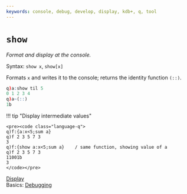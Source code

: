 ```yaml
---
keywords: console, debug, develop, display, kdb+, q, tool
---
```


# `show`


_Format and display at the console._

Syntax: `show x`, `show[x]` 

Formats `x` and writes it to the console; returns the identity function `(::)`.

```q
q)a:show til 5
0 1 2 3 4
q)a~(::)
1b
```

!!! tip "Display intermediate values"

    <pre><code class="language-q">
    q)f:{a:x<5;sum a}
    q)f 2 3 5 7 3
    3
    q)f:{show a:x<5;sum a}    / same function, showing value of a
    q)f 2 3 5 7 3
    11001b
    3
    </code></pre>


<i class="far fa-hand-point-right"></i> 
[Display](display.md)  
Basics: [Debugging](../basics/debug.md)